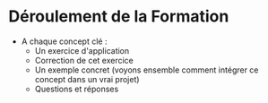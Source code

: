 <!-- .slide -->
# Déroulement de la Formation


- A chaque concept clé : 
    - Un exercice d'application
    - Correction de cet exercice
    - Un exemple concret (voyons ensemble comment intégrer ce concept dans un vrai projet)
    - Questions et réponses

